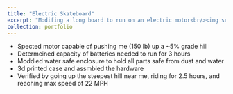 ```yaml
---
title: "Electric Skateboard"
excerpt: "Modifing a long board to run on an electric motor<br/><img src='/images/Skateboard.jpeg'>"
collection: portfolio
---
```


* Spected motor capable of pushing me (150 lb) up a ~5% grade hill
* Determeined capacity of batteries needed to run for 3 hours
* Moddled water safe enclosure to hold all parts safe from dust and water
* 3d printed case and assmbled the hardware
* Verified by going up the steepest hill near me, riding for 2.5 hours, and reaching max speed of 22 MPH
